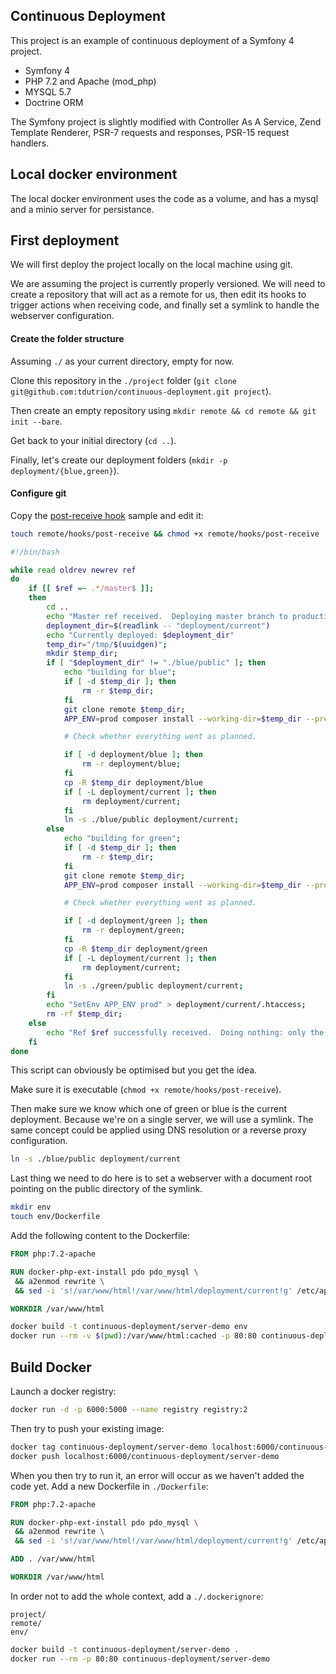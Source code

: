 Continuous Deployment
---------------------

This project is an example of continuous deployment of a Symfony 4 project.

 * Symfony 4
 * PHP 7.2 and Apache (mod_php)
 * MYSQL 5.7
 * Doctrine ORM

The Symfony project is slightly modified with Controller As A Service, Zend Template Renderer, PSR-7 requests and
responses, PSR-15 request handlers.

## Local docker environment

The local docker environment uses the code as a volume, and has a mysql and a minio server for persistance.

## First deployment

We will first deploy the project locally on the local machine using git.

We are assuming the project is currently properly versioned. We will need to create a repository that will act as a
remote for us, then edit its hooks to trigger actions when receiving code, and finally set a symlink to handle the
webserver configuration.

#### Create the folder structure

Assuming `./` as your current directory, empty for now.

Clone this repository in the `./project` folder (`git clone git@github.com:tdutrion/continuous-deployment.git project`).

Then create an empty repository using `mkdir remote && cd remote && git init --bare`.

Get back to your initial directory (`cd ..`).

Finally, let's create our deployment folders (`mkdir -p deployment/{blue,green}`).

#### Configure git

Copy the [post-receive hook](https://www.digitalocean.com/community/tutorials/how-to-use-git-hooks-to-automate-development-and-deployment-tasks) sample and edit it:

```bash
touch remote/hooks/post-receive && chmod +x remote/hooks/post-receive
```

```bash
#!/bin/bash

while read oldrev newrev ref
do
    if [[ $ref =~ .*/master$ ]];
    then
        cd ..
        echo "Master ref received.  Deploying master branch to production..."
        deployment_dir=$(readlink -- "deployment/current")
        echo "Currently deployed: $deployment_dir"
        temp_dir="/tmp/$(uuidgen)";
        mkdir $temp_dir;
        if [ "$deployment_dir" != "./blue/public" ]; then
            echo "building for blue";
            if [ -d $temp_dir ]; then
                rm -r $temp_dir;
            fi
            git clone remote $temp_dir;
            APP_ENV=prod composer install --working-dir=$temp_dir --prefer-dist --no-dev --no-suggest --optimize-autoloader --classmap-authoritative;

            # Check whether everything went as planned.

            if [ -d deployment/blue ]; then
                rm -r deployment/blue;
            fi
            cp -R $temp_dir deployment/blue
            if [ -L deployment/current ]; then
                rm deployment/current;
            fi
            ln -s ./blue/public deployment/current;
        else
            echo "building for green";
            if [ -d $temp_dir ]; then
                rm -r $temp_dir;
            fi
            git clone remote $temp_dir;
            APP_ENV=prod composer install --working-dir=$temp_dir --prefer-dist --no-dev --no-suggest --optimize-autoloader --classmap-authoritative;

            # Check whether everything went as planned.

            if [ -d deployment/green ]; then
                rm -r deployment/green;
            fi
            cp -R $temp_dir deployment/green
            if [ -L deployment/current ]; then
                rm deployment/current;
            fi
            ln -s ./green/public deployment/current;
        fi
        echo "SetEnv APP_ENV prod" > deployment/current/.htaccess;
        rm -rf $temp_dir;
    else
        echo "Ref $ref successfully received.  Doing nothing: only the master branch may be deployed on this server."
    fi
done
```

This script can obviously be optimised but you get the idea.

Make sure it is executable (`chmod +x remote/hooks/post-receive`).


Then make sure we know which one of green or blue is the current deployment. Because we're on a single server,
we will use a symlink. The same concept could be applied using DNS resolution or a reverse proxy configuration.

```bash
ln -s ./blue/public deployment/current
```

Last thing we need to do here is to set a webserver with a document root pointing on the public directory of the symlink.

```bash
mkdir env
touch env/Dockerfile
```

Add the following content to the Dockerfile:

```dockerfile
FROM php:7.2-apache

RUN docker-php-ext-install pdo pdo_mysql \
 && a2enmod rewrite \
 && sed -i 's!/var/www/html!/var/www/html/deployment/current!g' /etc/apache2/sites-available/*.conf

WORKDIR /var/www/html
```

```bash
docker build -t continuous-deployment/server-demo env
docker run --rm -v $(pwd):/var/www/html:cached -p 80:80 continuous-deployment/server-demo
```

## Build Docker

Launch a docker registry:

```bash
docker run -d -p 6000:5000 --name registry registry:2
```

Then try to push your existing image:

```bash
docker tag continuous-deployment/server-demo localhost:6000/continuous-deployment/server-demo
docker push localhost:6000/continuous-deployment/server-demo
```

When you then try to run it, an error will occur as we haven't added the code yet. Add a new Dockerfile in `./Dockerfile`:

```dockerfile
FROM php:7.2-apache

RUN docker-php-ext-install pdo pdo_mysql \
 && a2enmod rewrite \
 && sed -i 's!/var/www/html!/var/www/html/deployment/current!g' /etc/apache2/sites-available/*.conf

ADD . /var/www/html

WORKDIR /var/www/html
```

In order not to add the whole context, add a `./.dockerignore`:

```
project/
remote/
env/
```

```bash
docker build -t continuous-deployment/server-demo .
docker run --rm -p 80:80 continuous-deployment/server-demo
```
